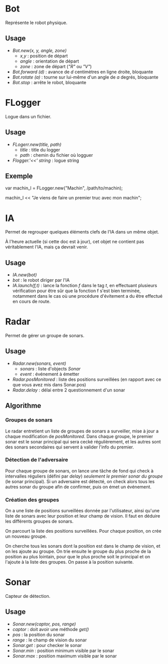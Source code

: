 # Bot

Représente le robot physique.

## Usage
 * _Bot.new(x, y, angle, zone)_
   * _x,y_ : position de départ
   * _angle_ : orientation de départ
   * _zone_ : zone de départ (_"R"_ ou _"V"_)
 * _Bot.forward (d)_ : avance de _d_ centimètres en ligne droite, bloquante
 * _Bot.rotate (a)_ : tourne sur lui-même d'un angle de _a_ degrés, bloquante
 * _Bot.stop_ : arrête le robot, bloquante


# FLogger

Logue dans un fichier.

## Usage

 * _FLogerr.new(title, path)_
   * _title_ : title du logger
   * _path_ : chemin du fichier où logguer
 * _Flogger.'<<' string_ : logue string

## Exemple

var machin_l = FLogger.new("Machin", /path/to/machin);

machin_l << "Je viens de faire un premier truc avec mon machin";


# IA

Permet de regrouper quelques éléments clefs de l'IA dans un même objet.

À l'heure actuelle (si cette doc est à jour), cet objet ne contient pas véritablement l'IA, mais ça devrait venir.

## Usage

 * _IA.new(bot)_
  * _bot_ : le robot diriger par l'IA
 * _IA.launch(f,t)_ : lance la fonction _f_ dans le tag _t_, en effectuant plusieurs vérification pour être sûr que la fonction f s'est bien terminée, notamment dans le cas où une procédure d'évitement a du être effectué en cours de route.


# Radar

Permet de gérer un groupe de sonars.

## Usage

 * _Radar.new(sonars, event)_
   * _sonars_ : liste d'objects _Sonar_
   * _event_ : événement à émetter
 * _Radar.posMonitored_ : liste des positions surveillées (en rapport avec ce que vous avez mis dans Sonar.pos)
 * _Radar.delay_ : délai entre 2 questionnement d'un sonar


## Algorithme

### Groupes de sonars

Le radar entretient un liste de groupes de sonars a surveiller, mise à jour a chaque modification de _posMonitored_. Dans chaque groupe, le premier sonar est le sonar principal qui sera cecké régulièrement, et les autres sont des sonars secondaires qui servent à valider l'info du premier.

### Détection de l'adversaire

Pour chaque groupe de sonars, on lance une tâche de fond qui check à intervalles réguliers (défini par _delay_) _seulement le premier sonar du groupe_ (le sonar principal). Si un adversaire est détecté, on check alors tous les autres sonar du groupe afin de confirmer, puis on émet un événement.

### Création des groupes

On a une liste de positions surveillées donnée par l'utilisateur, ainsi qu'une liste de sonars avec leur position et leur champ de vision. Il faut en déduire les différents groupes de sonars.

On parcourt la liste des positions surveillées. Pour chaque position, on crée un nouveau groupe.

On cherche tous les sonars dont la position est dans le champ de vision, et on les ajoute au groupe. On trie ensuite le groupe du plus proche de la position au plus lointain, pour que le plus proche soit le principal et on l'ajoute à la liste des groupes. On passe à la position suivante.


# Sonar

Capteur de détection.

## Usage

 * _Sonar.new(captor, pos, range)_
  * _captor_ : doit avoir une méthode _get()_
  * _pos_ : la position du sonar
  * _range_ : le champ de vision du sonar
 * _Sonar.get_ : pour checker le sonar
 * _Sonar.min_ : position minimum visible par le sonar
 * _Sonar.max_ : position maximum visible par le sonar


